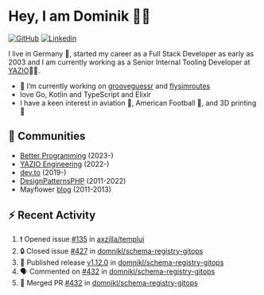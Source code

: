 # Hey, I am Dominik 🧑‍💻

[![GitHub](https://img.shields.io/badge/GITHUB-blue?style=for-the-badge&logo=github)](https://github.com/domnikl) [![Linkedin](https://img.shields.io/badge/MY%20PROFILE-Linkedin-blue?style=for-the-badge&logo=github)](https://www.linkedin.com/in/dominik-liebler-a32655205/)

I live in Germany 🏫, started my career as a Full Stack Developer as early as 2003 and I am currently working as a Senior Internal Tooling Developer at <a href="https://www.linkedin.com/company/yazio-gmbh/mycompany">YAZIO</a>👨‍💻.

- 🔭 I’m currently working on [grooveguessr](https://github.com/domnikl/grooveguessr) and [flysimroutes](https://flysimroutes.com)
- love Go, Kotlin and TypeScript and Elixir
- I have a keen interest in aviation 🛫, American Football 🏈, and 3D printing 🦄

## 👯 Communities

- [Better Programming](https://betterprogramming.pub) (2023-)
- [YAZIO Engineering](https://medium.com/yazio-engineering/) (2022-)
- [dev.to](https://dev.to/domnikl) (2019-)
- [DesignPatternsPHP](https://github.com/DesignPatternsPHP) (2011-2022)
- Mayflower [blog](https://blog.mayflower.de/author/Dominik-Liebler) (2011-2013)

## :zap: Recent Activity

<!--START_SECTION:activity-->
1. ❗ Opened issue [#135](https://github.com/axzilla/templui/issues/135) in [axzilla/templui](https://github.com/axzilla/templui)
2. 🔒 Closed issue [#427](https://github.com/domnikl/schema-registry-gitops/issues/427) in [domnikl/schema-registry-gitops](https://github.com/domnikl/schema-registry-gitops)
3. 🚀 Published release [v1.12.0](https://github.com/domnikl/schema-registry-gitops/releases/tag/v1.12.0) in [domnikl/schema-registry-gitops](https://github.com/domnikl/schema-registry-gitops)
4. 🗣 Commented on [#432](https://github.com/domnikl/schema-registry-gitops/pull/432#issuecomment-2647518063) in [domnikl/schema-registry-gitops](https://github.com/domnikl/schema-registry-gitops)
5. 🎉 Merged PR [#432](https://github.com/domnikl/schema-registry-gitops/pull/432) in [domnikl/schema-registry-gitops](https://github.com/domnikl/schema-registry-gitops)
<!--END_SECTION:activity-->

